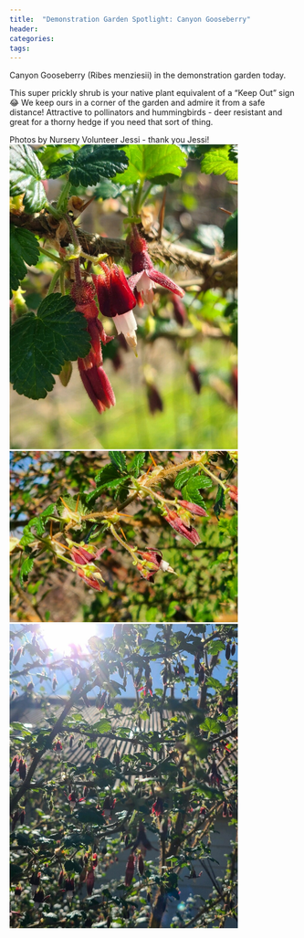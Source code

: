 ```yaml
---
title:  "Demonstration Garden Spotlight: Canyon Gooseberry"
header:
categories: 
tags:
---
```

<p>
Canyon Gooseberry (Ribes menziesii) in the demonstration garden today. 
</p>
<p>
This super prickly shrub is your native plant equivalent of a “Keep Out” sign 😂
We keep ours in a corner of the garden and admire it from a safe distance! Attractive to pollinators and hummingbirds - deer resistant and great for a thorny hedge if you need that sort of thing. 
</p>
Photos by Nursery Volunteer Jessi - thank you Jessi!
<img src="/assets/images/blog/ribes_menziesii/1.jpg" width="400" />
<img src="/assets/images/blog/ribes_menziesii/2.jpg" width="400" />
<img src="/assets/images/blog/ribes_menziesii/3.jpg" width="400" />

